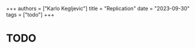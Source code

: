 +++
authors = ["Karlo Kegljevic"]
title = "Replication"
date = "2023-09-30"
tags = ["todo"]
+++

# TODO
